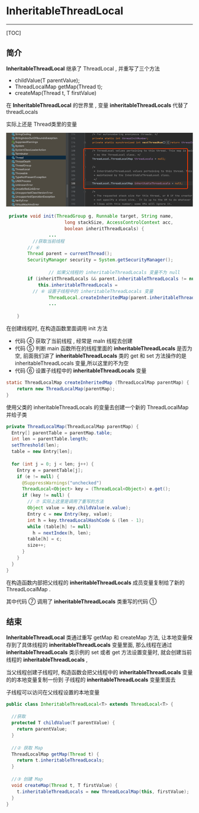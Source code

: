 # InheritableThreadLocal

---

[TOC]

## 简介

**InheritableThreadLocal** 继承了 ThreadLocal , 并重写了三个方法

- childValue(T parentValue);
- ThreadLocalMap getMap(Thread t);
- createMap(Thread t, T firstValue)

在 **InheritableThreadLocal** 的世界里 , 变量 **inheritableThreadLocals** 代替了 threadLocals

实际上还是 Thread类里的变量

![image-20200720080520791](../../../assets/image-20200720080520791.png)

```java
 private void init(ThreadGroup g, Runnable target, String name,
                      long stackSize, AccessControlContext acc,
                      boolean inheritThreadLocals) {
				...
          //获取当前线程
        // ④
        Thread parent = currentThread();
        SecurityManager security = System.getSecurityManager();

				// 如果父线程的 inheritableThreadLocals 变量不为 null
        if (inheritThreadLocals && parent.inheritableThreadLocals != null)
            this.inheritableThreadLocals =
          // ⑥ 设置子线程中的 inheritableThreadLocals 变量
                ThreadLocal.createInheritedMap(parent.inheritableThreadLocals);
				...
          
    }
```

在创建线程时, 在构造函数里面调用 init 方法

- 代码 ④  获取了当前线程 , 经常是 maIn 线程去创建
- 代码 ⑤ 判断 main 函数所在的线程里面的 **inheritableThreadLocals** 是否为空, 前面我们讲了 **inheritableThreadLocals** 类的 get 和 set 方法操作的是 inheritableThreadLocals 变量,所以这里的不为空
- 代码 ⑥ 设置子线程中的 **inheritableThreadLocals** 变量

```java
static ThreadLocalMap createInheritedMap (ThreadLocalMap parentMap) {
    return new ThreadLocalMap(parentMap);
}
```

使用父类的 inheritableThreadLocals 的变量去创建一个新的 ThreadLocalMap 并给子类

```java
private ThreadLocalMap(ThreadLocalMap parentMap) {
  Entry[] parentTable = parentMap.table;
  int len = parentTable.length;
  setThreshold(len);
  table = new Entry[len];

  for (int j = 0; j < len; j++) {
    Entry e = parentTable[j];
    if (e != null) {
      @SuppressWarnings("unchecked")
      ThreadLocal<Object> key = (ThreadLocal<Object>) e.get();
      if (key != null) {
        // ⑦ 实际上这里是调用了重写的方法
        Object value = key.childValue(e.value);
        Entry c = new Entry(key, value);
        int h = key.threadLocalHashCode & (len - 1);
        while (table[h] != null)
          h = nextIndex(h, len);
        table[h] = c;
        size++;
      }
    }
  }
}
```

在构造函数内部把父线程的 **inheritableThreadLocals**  成员变量复制给了新的 ThreadLocalMap .

其中代码 ⑦ 调用了 **inheritableThreadLocals** 类重写的代码 ①

## 结束

**InheritableThreadLocal** 类通过重写  getMap 和  createMap 方法, 让本地变量保存到了具体线程的 **inheritableThreadLocals** 变量里面, 那么线程在通过 **inheritableThreadLocals** 类示例的 set 或者 get 方法设置变量时, 就会创建当前线程的 **inheritableThreadLocals** ,

当父线程创建子线程时, 构造函数会把父线程中的 **inheritableThreadLocals** 变量的的本地变量复制一份到 子线程的 **inheritableThreadLocals** 变量里面去

子线程可以访问在父线程设置的本地变量

```java
public class InheritableThreadLocal<T> extends ThreadLocal<T> {

  //获取
  protected T childValue(T parentValue) {
    return parentValue;
  }

  //② 获取 Map
  ThreadLocalMap getMap(Thread t) {
    return t.inheritableThreadLocals;
  }

  //③ 创建 Map
  void createMap(Thread t, T firstValue) {
    t.inheritableThreadLocals = new ThreadLocalMap(this, firstValue);
  }
}
```

